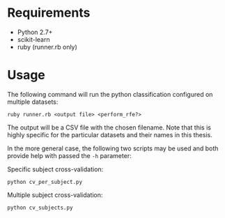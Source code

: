 # Requirements

* Python 2.7+
* scikit-learn
* ruby (runner.rb only)

# Usage

The following command will run the python classification configured on multiple datasets:

    ruby runner.rb <output file> <perform_rfe?>

The output will be a CSV file with the chosen filename. Note that this is highly specific for the particular datasets
and their names in this thesis.

In the more general case, the following two scripts may be used and both provide help with passed the `-h` parameter:

Specific subject cross-validation:

    python cv_per_subject.py

Multiple subject cross-validation:

    python cv_subjects.py

